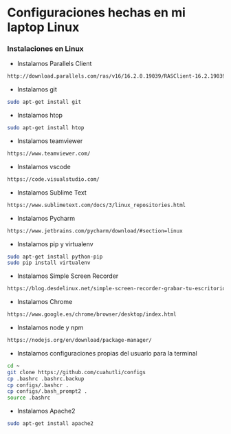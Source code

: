 # Configuraciones hechas en mi laptop Linux


### Instalaciones en Linux

- Instalamos Parallels Client

``` sh
http://download.parallels.com/ras/v16/16.2.0.19039/RASClient-16.2.19039_x86_64.deb
```

- Instalamos git

```sh
sudo apt-get install git
```

- Instalamos htop

```sh
sudo apt-get install htop
```

- Instalamos teamviewer

```sh
https://www.teamviewer.com/
```

- Instalamos vscode

```sh
https://code.visualstudio.com/
```

- Instalamos Sublime Text

```sh
https://www.sublimetext.com/docs/3/linux_repositories.html
```

- Instalamos Pycharm

```sh
https://www.jetbrains.com/pycharm/download/#section=linux
```

- Instalamos pip y virtualenv

```sh
sudo apt-get install python-pip
sudo pip install virtualenv
```

- Instalamos Simple Screen Recorder

```sh
https://blog.desdelinux.net/simple-screen-recorder-grabar-tu-escritorio-en-linux-nunca-fue-tan-facil/
```

- Instalamos Chrome

```sh
https://www.google.es/chrome/browser/desktop/index.html
```

- Instalamos node y npm

```sh
https://nodejs.org/en/download/package-manager/
```


- Instalamos configuraciones propias del usuario para la terminal

```sh
cd ~
git clone https://github.com/cuahutli/configs
cp .bashrc .bashrc.backup
cp configs/.bashcr .
cp configs/.bash_prompt2 .
source .bashrc
```

- Instalamos Apache2

```sh
sudo apt-get install apache2
```


